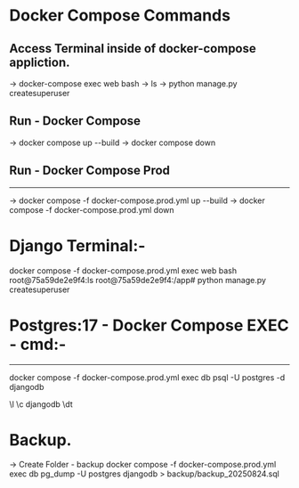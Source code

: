 
# Docker Compose Commands

## Access Terminal inside of docker-compose appliction.
-> docker-compose exec web bash
-> ls
-> python manage.py createsuperuser


## Run - Docker Compose
-> docker compose up --build
-> docker compose down


## Run - Docker Compose Prod
----------------------------
-> docker compose -f docker-compose.prod.yml up --build
-> docker compose -f docker-compose.prod.yml down

# Django Terminal:-
docker compose -f docker-compose.prod.yml exec web bash
root@75a59de2e9f4:ls
root@75a59de2e9f4:/app# python manage.py createsuperuser


# Postgres:17 - Docker Compose EXEC - cmd:-
-------------------------------------------
docker compose -f docker-compose.prod.yml exec db psql -U postgres -d djangodb

\l
\c djangodb
\dt


# Backup.
-> Create Folder - backup
docker compose -f docker-compose.prod.yml exec db pg_dump -U postgres djangodb > backup/backup_20250824.sql
